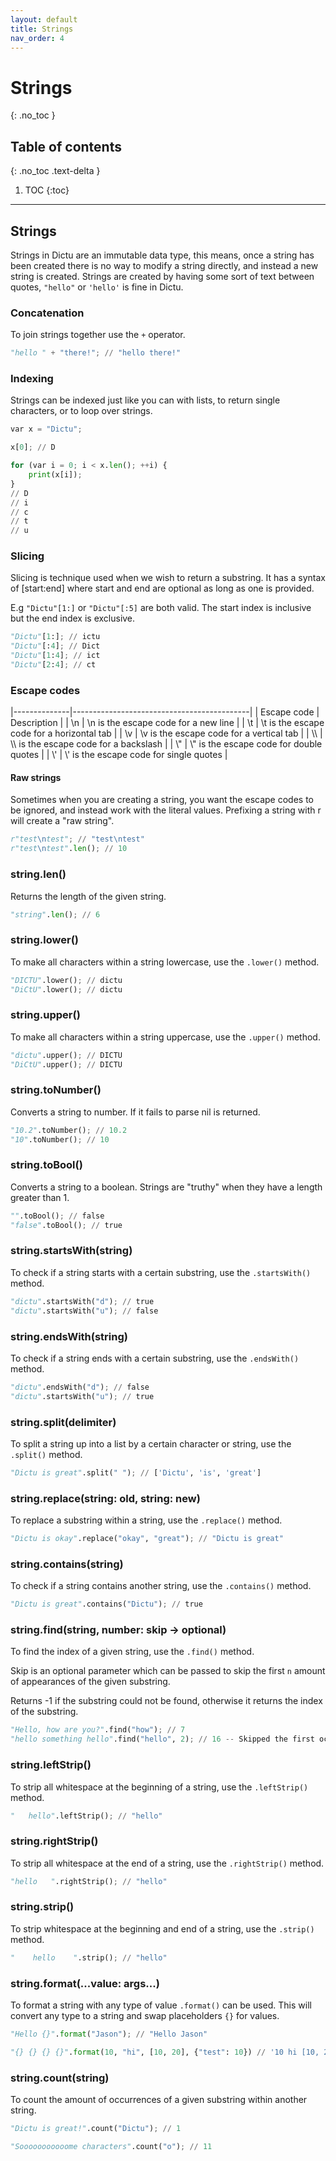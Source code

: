 ```yaml
---
layout: default
title: Strings
nav_order: 4
---
```


# Strings
{: .no_toc }

## Table of contents
{: .no_toc .text-delta }

1. TOC
{:toc}

---
## Strings
Strings in Dictu are an immutable data type, this means, once a string has been created there is no way to modify a string directly, and instead a new string is created. Strings are created by having some sort of text between quotes, `"hello"` or `'hello'` is fine in Dictu.

### Concatenation

To join strings together use the `+` operator.

```py
"hello " + "there!"; // "hello there!"
```

### Indexing

Strings can be indexed just like you can with lists, to return single characters, or to loop over strings.

```py
var x = "Dictu";

x[0]; // D

for (var i = 0; i < x.len(); ++i) {
    print(x[i]);
}
// D
// i
// c
// t
// u
```

### Slicing

Slicing is technique used when we wish to return a substring. It has a syntax of <string>[start:end] where start and end are optional
as long as one is provided.

E.g `"Dictu"[1:]` or `"Dictu"[:5]` are both valid. The start index is inclusive but the end index is exclusive.

```py
"Dictu"[1:]; // ictu
"Dictu"[:4]; // Dict
"Dictu"[1:4]; // ict
"Dictu"[2:4]; // ct
```

### Escape codes

|--------------|--------------------------------------------|
| Escape code  | Description                                |
| \n           | \n is the escape code for a new line       |
| \t           | \t is the escape code for a horizontal tab |
| \v           | \v is the escape code for a vertical tab   |
| \\\          | \\\ is the escape code for a backslash      |
| \\"          | \\" is the escape code for double quotes    |
| \\'          | \\' is the escape code for single quotes    |

#### Raw strings

Sometimes when you are creating a string, you want the escape codes to be ignored, and
instead work with the literal values. Prefixing a string with r will create a "raw string".

```py
r"test\ntest"; // "test\ntest"
r"test\ntest".len(); // 10
```

### string.len()

Returns the length of the given string.

```py
"string".len(); // 6
```

### string.lower()

To make all characters within a string lowercase, use the `.lower()` method.

```py
"DICTU".lower(); // dictu
"DiCtU".lower(); // dictu
```

### string.upper()

To make all characters within a string uppercase, use the `.upper()` method.

```py
"dictu".upper(); // DICTU
"DiCtU".upper(); // DICTU
```

### string.toNumber()

Converts a string to number. If it fails to parse nil is returned.

```py
"10.2".toNumber(); // 10.2
"10".toNumber(); // 10
```

### string.toBool()

Converts a string to a boolean. Strings are "truthy" when they have a length greater than 1.

```py
"".toBool(); // false
"false".toBool(); // true
```

### string.startsWith(string)

To check if a string starts with a certain substring, use the `.startsWith()` method.

```py
"dictu".startsWith("d"); // true
"dictu".startsWith("u"); // false
```

### string.endsWith(string)

To check if a string ends with a certain substring, use the `.endsWith()` method.

```py
"dictu".endsWith("d"); // false
"dictu".startsWith("u"); // true
```

### string.split(delimiter)

To split a string up into a list by a certain character or string, use the `.split()` method.

```py
"Dictu is great".split(" "); // ['Dictu', 'is', 'great']
```

### string.replace(string: old, string: new)

To replace a substring within a string, use the `.replace()` method.

```py
"Dictu is okay".replace("okay", "great"); // "Dictu is great"
```

### string.contains(string)

To check if a string contains another string, use the `.contains()` method.

```py
"Dictu is great".contains("Dictu"); // true
```

### string.find(string, number: skip -> optional)

To find the index of a given string, use the `.find()` method.

Skip is an optional parameter which can be passed to skip the first `n` amount of appearances of the given substring.

Returns -1 if the substring could not be found, otherwise it returns the index of the substring.

```py
"Hello, how are you?".find("how"); // 7
"hello something hello".find("hello", 2); // 16 -- Skipped the first occurance of the word "hello"
```

### string.leftStrip()

To strip all whitespace at the beginning of a string, use the `.leftStrip()` method.

```py
"   hello".leftStrip(); // "hello"
```

### string.rightStrip()

To strip all whitespace at the end of a string, use the `.rightStrip()` method.

```py
"hello   ".rightStrip(); // "hello"
```

### string.strip()

To strip whitespace at the beginning and end of a string, use the `.strip()` method.

```py
"    hello    ".strip(); // "hello"
```

### string.format(...value: args...)

To format a string with any type of value `.format()` can be used. This will convert any type
to a string and swap placeholders `{}` for values.

```py
"Hello {}".format("Jason"); // "Hello Jason"

"{} {} {} {}".format(10, "hi", [10, 20], {"test": 10}) // '10 hi [10, 20] {"test": 10}'
```

### string.count(string)

To count the amount of occurrences of a given substring within another string.

```py
"Dictu is great!".count("Dictu"); // 1

"Sooooooooooome characters".count("o"); // 11
```
